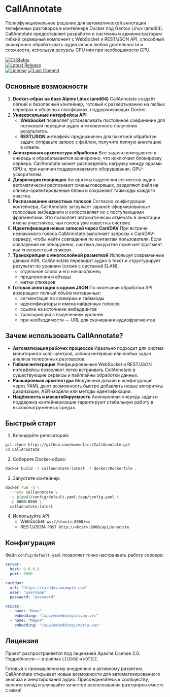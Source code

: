 # CallAnnotate

Полнофункциональное решение для автоматической аннотации телефонных разговоров в контейнере Docker под Gentoo Linux (amd64). CallAnnotate предоставляет разработм и системным администраторам гибкий серверный компонент с WebSocket и REST/JSON API, способный асинхронно обрабатывать аудиозаписи любой длительности и сложности, используя ресурсы CPU или при необходимости GPU.

<!-- Badges -->
[![CI Status](https://github.com/momentics/CallAnnotate/actions/workflows/ci.yml/badge.svg)](https://github.com/moment/CallAnnotate/actions/workflows/ci.yml)  
[![Latest Release](https://img.shields.io/github/v/release/momentics/CallAnnotate?style=for-the-badge)](https://github.com/momentics/CallAnnotate/releases)  
[![License](https://img.shields.io/badge/license-Apache%202.0-blue.svg)](LICENSE)
[![Last Commit](https://img.shields.io/github/last-commit/momentics/CallAnnotate?style=for-the-badge)](https://github.com/momentics/CallAnnotate/commits/main)  


## Основные возможности

1. **Docker-образ на базе Alpine Linux (amd64)**
CallAnnotate создаёт лёгкий и безопасный контейнер, готовый к развёртыванию на любых серверах и облачных платформах, поддерживающих Docker. 
2. **Универсальные интерфейсы API**
    - **WebSocket** позволяет устанавливать постоянное соединение для потоковой передачи аудио и мгновенного получения результатов.
    - **REST/JSON** интерфейс предназначен для пакетной обработки задач: отправьте запрос с файлом, получите полную аннотацию в ответе.
3. **Асинхронная архитектура обработки**
Все задачи помещаются в очередь и обрабатываются асинхронно, что исключает блокировку сервера. CallAnnotate может распределять нагрузку между ядрами CPU и, при наличии поддерживаемого оборудования, GPU-ускорителем.
4. **Диаризация говорящих**
Алгоритмы выделения сегментов аудио автоматически распознают смены говорящих, разделяют файл на спикер-ориентированные блоки и сохраняют таймкоды каждого участка.
5. **Распознавание известных голосов**
Согласно конфигурации контейнера, CallAnnotate загружает заранее сформированные голосовые эмбеддинги и сопоставляет их с поступающими фрагментами. Это позволяет автоматически отмечать в аннотации имена участников, чьи голоса уже известны системе.
6. **Идентификация новых записей через CardDAV**
При встрече незнакомого голоса CallAnnotate выполняет запросы к CardDAV-серверу, чтобы найти совпадения по контактам пользователя. Если совпадений не обнаружено, система аккуратно помечает фрагмент как «неизвестный спикер».
7. **Транскрипция с многослойной разметкой**
Используя современные движки ASR, CallAnnotate переводит аудио в текст и структурирует результат по уровням (схоже с системой ELAN):
    - отдельное слово и его начало/конец
    - предложения и абзацы
    - метки спикеров
8. **Готовая аннотация в одном JSON**
По окончании обработки API возвращает полный объём метаданных:
    - сегментация по спикерам и таймкоды
    - идентификаторы и имена найденных голосов
    - ссылки на источники эмбеддингов
    - транскрипция с выделением уровней
    - при необходимости — URL для скачивания аудиофрагментов

## Зачем использовать CallAnnotate?

- **Автоматизация рабочих процессов**
Идеально подходит для систем мониторинга колл-центров, записи интервью или любых задач анализа телефонных разговоров.
- **Гибкая интеграция**
Унифицированные WebSocket и REST/JSON интерфейсы позволяют легко встраивать CallAnnotate в существующие сервисы и пайплайны обработки данных.
- **Расширяемая архитектура**
Модульный дизайн и конфигурация через YAML дают возможность быстро добавлять новые алгоритмы диаризации, ASR-модели или методы идентификации.
- **Надёжность и масштабируемость**
Асинхронная очередь задач и поддержка контейнеризации гарантируют стабильную работу в высоконагруженных средах.


## Быстрый старт

1. Клонируйте репозиторий:

```bash
git clone https://github.com/momentics/CallAnnotate.git
cd CallAnnotate
```

2. Соберите Docker-образ:

```bash
docker build -t callannotate:latest -f docker/Dockerfile .
```

3. Запустите контейнер:

```bash
docker run -d \
  --name callannotate \
  -v $(pwd)/config/default.yaml:/app/config.yaml \
  -p 8000:8000 \
  callannotate:latest
```

4. Используйте API:
    - WebSocket: `ws://<host>:8000/ws`
    - REST/JSON: `POST http://<host>:8000/api/annotate`

## Конфигурация

Файл `config/default.yaml` позволяет тонко настраивать работу сервера:

```yaml
server:
  host: 0.0.0.0
  port: 8000

carddav:
  url: "https://carddav.example.com"
  user: "username"
  password: "password"

voices:
  - name: "Иван"
    embedding: "/app/embeddings/ivan.vec"
  - name: "Мария"
    embedding: "/app/embeddings/maria.vec"
```


## Лицензия

Проект распространяется под лицензией Apache License 2.0. Подробности — в файлах `LICENSE` и `NOTICE`.

Готовый к промышленному внедрению и активному развитию, CallAnnotate открывает новые возможности для автоматизированного анализа и аннотирования аудио. Присоединяйтесь к сообществу, вносите вклад и улучшайте качество распознавания разговоров вместе с нами!
